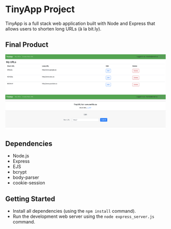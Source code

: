 # TinyApp Project

TinyApp is a full stack web application built with Node and Express that allows users to shorten long URLs (à la bit.ly).

## Final Product

!["screenshot of MyURLs page"](https://github.com/charleenmperrier/tinyapp/blob/master/docs/urls-page.png?raw=true)
!["screenshot of shortURL edit/view page"](https://github.com/charleenmperrier/tinyapp/blob/master/docs/urls-show-page.png?raw=true)

## Dependencies

- Node.js
- Express
- EJS
- bcrypt
- body-parser
- cookie-session

## Getting Started

- Install all dependencies (using the `npm install` command).
- Run the development web server using the `node express_server.js` command.